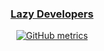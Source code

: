 <h3 align="center">

[Lazy Developers](https://github.com/Al3x-GitHub)

</h3>
<div align="center">

[![GitHub metrics](https://metrics.lecoq.io/Al3x-GitHub)](https://github.com/Al3x-GitHub)

</div>
